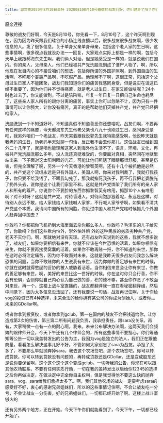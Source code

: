 ```yaml
---
title: 郭文贵2020年8月10日盖特 202008108月10号尊敬的战友们好，你们健身了吗？你们传播CCP病毒香港危机真相了吧，刚刚收到了很多战友发来的私信。没办法一一回信息…
---
```


[原文連接](https://gnews.org/ThreadView/53482013)

尊敬的战友们好啊，今天是8月10号，你先看一下，8月10号了，这个昨天啊到现在，因为因为昨天跟我们硅谷的小杨连线直播以后，很多战友很多战友啊，很少发信息的人。发了很多信息，关于单身父亲单身母亲，包括这个老人家的生日啊，这些事情啊，很多观点我就没办法一一回复，大家观点实际上都是一样的啊，包括今天早上我跟郝海东先生啊，我们俩人对话，但是她感受是一样的，就是说我们在国内。你的亲人，父母亲人，他们已经被共产党洗脑洗到成了僵尸人物了，啊，所以他现在发自内心的不接受咱们的想法，包括你所谓的外国护照啊，到外国自由的生活啊，不吃那个雾霾产品啊，不吃假产品。他理解不了啊，这很正常，包括这个父母过生日家人不能团聚，战友们我知道你们的痛苦我感同身受，但是说实在话这已经不重要了，因为他们并不觉得痛苦，就是老人过生日，在家又能做啥呢？24小时也过去了，你又能做到。不过是陪陪嘛，年复一年日复一日把自己生命也耗尽了，这些亲人家人所有的跟你分离的痛苦，事实上你可以忽略不计，因为只有一件事情可以让你强大，让你没有痛苦，真正的是帮助他们灭掉共产党，共产党已经把咱家人。

  洗脑洗到一个不知道好坏，不知道真假不知道善恶你还想啥呢，战友们啊，不要再有任何这样的痛苦，今天郝海东先生他老父亲也八九十也刚过生日，感同身受是吧，我另外咱们一个老战友，昨天哭着跟我说郭先生我特能感受啊，他说昨天就是我老妈的生日，劝老妈半天就聊一句话，反正我不会去你那儿，这位战友已经到国外二十几年了，就是咱也能理解这家人到海外他生活不了，语言，环境，文化，再被共产党洗脑洗那么多年，没人洗还真挺难受的，你要面对真相，突然间在地狱里站出来一下子面对这太阳刺眼的光芒，可能让他们照瞎了眼睛那很舒服，甚至是伤害，但完全理解了啊，另外一个今天香港的黎智英啊，还有十几个被抓他是必然的，共产党这个流氓永远是只有外国人，美国人啊，你来对我制裁了，我就打我孩子，你只要不给我钱了，不跟我勾兑了，那我就掐死我孩子，再不行我把老婆脱光了扔外头去，说你是这个让我们家里不和。这就是共产党绑架了我们所有的亲人家人和所有的尊严，你说你个不要脸的东西你抓黎智英有啥用，抓那10个人有啥用啊？对不对呀？这就是共产党。对待香港人，对待同胞那狠着呢，永远是这样，对待别人永远不敢，给人家钱给人家钱喊人家爹，不行喊人家爷爷啊，如果看不清共产党这个本质，我请问中国所有的同胞，你见过中国人和共产党啥时候抓几个外国人赶弄回中国去？

  你敢吗？你都把你飞机扔到大海里面去杀你那么多人，你敢吗？毛泽东的儿子给灭了，你敢吗？你们这些欺内怕外，崇外怕外惧 外的这种民族的劣质劣种共产党，老天不灭你们。啊，那就绝对没有天理。还有战友昨天说到的这些，我就不想多说了，战友们，如果你要相信有来世，你就不应该在今世恐惧的活着，如果你相信有来生，你就不要再接受窝囊的活着。如果你不敢再赌一把，你不知道的来世，那你在这时必将注定痛苦，因为你不敢面对未来，这就是我昨天很多战友问我怎么解决恐惧的问题，当你不敢赌你的人生说我有来世，因为你做的善足够有来世的时候，你就在这时就得憋屈的妥协的被人威胁着活着。当你相信来世会让你有来世，你做的善足够有来世，啊，美好的来世比这一世好的时候，你在这时你只会行善，你不会有恐惧，否则你就自己内心认为自己做的善，积的德不够，甚至你作恶了不敢面对来世，再一个。这楼上战斗室直播的，战友都翻译我一直在看秘密翻译组，然后中间录下，因为太多信息没法回了，还有我要说一句话，战友再记住啊，关于你给vog的投资已有4种选择，未来合法的给你拥有某公司的你成为创始人，或者你。。未来的GDollar啊。

  或者你拿到投资权，或者你拿到gclub，第一在国内的战友不会把钱退给你，让你造成第2次的伤害，第三第二所有问题我负责，我承担责任，跟sara没关系，再有，大家稍微一点有一点的耐心啊，我来。未来公布解决办法啊，这两天我们会频繁的跟律师开会，今天下午还有几个律师会的，所有这些事情不要担心，你们等通知等公告一切以我盖特发出的公告为主，我因为vog是独立的法人，我们正在跟他商量，看看怎么解决这事儿好不好，不管如何大家别忘了sara为战友。承担了太多了，不要那么早就抛弃掉sara，我去这个农场签吧，那个农场签吧，你可以转成贷款，你可以转到贷款没有问题的，再转成贷款还是GDollar，还是变成股东还是说你要保留啊，这个这个这个这个变成gclub。一切听我的公告，你现在可以跟其他农场联系，不要有任何实质行动，一切在我的盖特发出以后给你12345的选择之后你再做决定，在做决定中完全你自主权利，但是我觉得他不要这么快的抛弃sara，vog。sara给我们承担太多了。啊，我们其他农场的战友一定要考虑sara的感受好不好，衷心的感谢兄弟姐妹们，所以的这些事情记住啊，不会让战友吃一分亏，不会让战友一分伤害，好的兄弟姐妹们，一切都已经开始了啊。这楼上战斗室够火的

  还有另外两个地方，正在开始。今天下午你们就能看到了，今天下午，一切都已经开始了。
